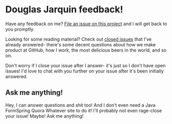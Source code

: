 # Douglas Jarquin feedback!

Have any feedback on me? [File an issue on this
project](https://github.com/douglasjarquin/feedback/issues/new) and I will get back to
you promptly.

Looking for some reading material? Check out [closed
issues](https://github.com/douglasjarquin/feedback/issues?sort=created&direction=desc&state=closed&page=1)
that I've already answered- there's some decent questions about how we make
product at GitHub, how I work, the most delicious beers in the world, and so
on.

Don't worry if I close your issue after I answer- it's just so I don't have
open issues! I'd love to chat with you further on your issue after it's been
initially answered.

## Ask me anything!

Hey, I can answer questions and shit too! And I don't even need a Java
FormSpring Quora Whatever site to do it! I'll probably not even rage-close your
issue! Maybe! Ask me anything!
